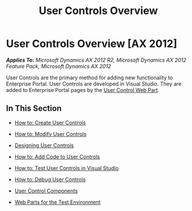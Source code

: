 ﻿---
title: User Controls Overview
TOCTitle: User Controls Overview
ms:assetid: 9637332c-6db5-473d-8437-933f604fb13a
ms:mtpsurl: https://msdn.microsoft.com/en-us/library/Cc595764(v=AX.60)
ms:contentKeyID: 28119449
ms.date: 11/07/2012
mtps_version: v=AX.60
---

# User Controls Overview [AX 2012]


_**Applies To:** Microsoft Dynamics AX 2012 R2, Microsoft Dynamics AX 2012 Feature Pack, Microsoft Dynamics AX 2012_

User Controls are the primary method for adding new functionality to Enterprise Portal. User Controls are developed in Visual Studio. They are added to Enterprise Portal pages by the [User Control Web Part](user-control-web-part.md).

## In This Section

  - [How to: Create User Controls](how-to-create-user-controls.md)  

  - [How to: Modify User Controls](how-to-modify-user-controls.md)  

  - [Designing User Controls](designing-user-controls.md)  

  - [How to: Add Code to User Controls](how-to-add-code-to-user-controls.md)  

  - [How to: Test User Controls in Visual Studio](how-to-test-user-controls-in-visual-studio.md)  

  - [How to: Debug User Controls](how-to-debug-user-controls.md)  

  - [User Control Components](user-control-components.md)  

  - [Web Parts for the Test Environment](web-parts-for-the-test-environment.md)


